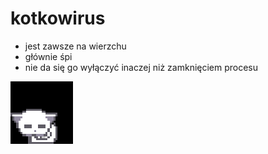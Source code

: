 # kotkowirus
- jest zawsze na wierzchu
- głównie śpi
- nie da się go wyłączyć inaczej niż zamknięciem procesu


![](https://github.com/mosieczek/zabawki/blob/main/pet/img/sleeping_cat.gif)
